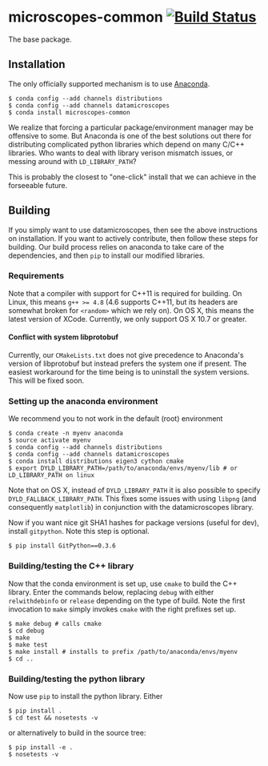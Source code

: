 # microscopes-common [![Build Status](https://travis-ci.org/datamicroscopes/common.svg?branch=master)](https://travis-ci.org/datamicroscopes/common)

The base package.

## Installation
The only officially supported mechanism is to use [Anaconda](https://store.continuum.io/cshop/anaconda/).

    $ conda config --add channels distributions
    $ conda config --add channels datamicroscopes
    $ conda install microscopes-common

We realize that forcing a particular package/environment manager may be offensive to some.
But Anaconda is one of the best solutions out there for distributing complicated python libraries
which depend on many C/C++ libraries. Who wants to deal with library verison mismatch issues, or
messing around with `LD_LIBRARY_PATH`?

This is probably the closest to "one-click" install that we can achieve in the forseeable future.

## Building
If you simply want to use datamicroscopes, then see the above instructions on installation. If you want to actively contribute, then follow these steps for building. Our build process relies on anaconda to take care of the dependencies, and then `pip` to install our modified libraries.

### Requirements
Note that a compiler with support for C++11 is required for building. On Linux, this means `g++ >= 4.8` (4.6 supports C++11, but its headers are somewhat broken for `<random>` which we rely on). On OS X, this means the latest version of XCode. Currently, we only support OS X 10.7 or greater.

#### Conflict with system libprotobuf
Currently, our `CMakeLists.txt` does not give precedence to Anaconda's version of libprotobuf but instead prefers the system one if present. The easiest workaround for the time being is to uninstall the system versions. This will be fixed soon.

### Setting up the anaconda environment
We recommend you to not work in the default (root) environment

    $ conda create -n myenv anaconda
    $ source activate myenv
    $ conda config --add channels distributions
    $ conda config --add channels datamicroscopes
    $ conda install distributions eigen3 cython cmake
    $ export DYLD_LIBRARY_PATH=/path/to/anaconda/envs/myenv/lib # or LD_LIBRARY_PATH on linux

Note that on OS X, instead of `DYLD_LIBRARY_PATH` it is also possible to specify `DYLD_FALLBACK_LIBRARY_PATH`.  This fixes some issues with using `libpng` (and consequently `matplotlib`) in conjunction with the datamicroscopes library.

Now if you want nice git SHA1 hashes for package versions (useful for dev), install `gitpython`. Note this step is optional.

    $ pip install GitPython==0.3.6

### Building/testing the C++ library
Now that the conda environment is set up, use `cmake` to build the C++ library. Enter the commands below, replacing `debug` with either `relwithdebinfo` or `release` depending on the type of build. Note the first invocation to `make` simply invokes `cmake` with the right prefixes set up.

    $ make debug # calls cmake
    $ cd debug
    $ make
    $ make test
    $ make install # installs to prefix /path/to/anaconda/envs/myenv
    $ cd ..

### Building/testing the python library
Now use `pip` to install the python library. Either

    $ pip install .
    $ cd test && nosetests -v

or alternatively to build in the source tree:

    $ pip install -e .
    $ nosetests -v
